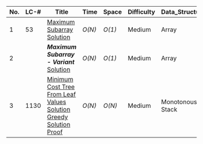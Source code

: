 | No. | LC-#     | Title	                                                                                                                                                                                | Time                    | Space                 | Difficulty | Data_Structure   | Algorithm                    | Premium    |
| --- | -------- | ---------------------------------------------------------------------------------------------------------------------------------------------------------------------------------------- | ----------------------- | --------------------- | ---------- | ---------------- | ---------------------------- | ---------- |
| 1   | 53       | [Maximum Subarray](https://leetcode.com/problems/maximum-subarrays/)<br/>[Solution](https://github.com/sm2774us/competitive_programming_book/blob/master/arrays/maximum_subarray.py)                 | _O(N)_                  | _O(1)_                | Medium     | Array            | Kadane's Algorithm           |            |
| 2   |          | _**Maximum Subarray - Variant**_<br/>[Solution](https://github.com/sm2774us/competitive_programming_book/blob/master/arrays/maximum_subarray_variant.py)                                             | _O(N)_                  | _O(1)_                | Medium     | Array            | Kadane's Algorithm           | 🔒         |
| 3   | 1130     | [Minimum Cost Tree From Leaf Values](https://leetcode.com/problems/minimum-cost-tree-from-leaf-values/)<br/>[Solution](https://github.com/sm2774us/competitive_programming_book/blob/master/monotonous_stacks/minimum_cost_tree_from_leaf_values.py)<br/>[Greedy Solution Proof](https://github.com/sm2774us/competitive_programming_book/blob/master/assets/LC-1130_Minimum-Cost-Tree-From-Leaf-Values_Greedy_Algorithm_Proof.png) | _O(N)_ | _O(N)_ | Medium    | Monotonous Stack | Greedy            |            |